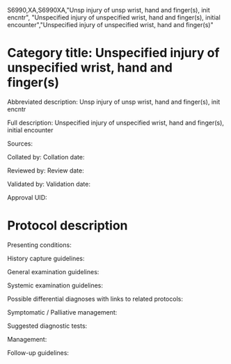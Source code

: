 S6990,XA,S6990XA,"Unsp injury of unsp wrist, hand and finger(s), init encntr", "Unspecified injury of unspecified wrist, hand and finger(s), initial encounter","Unspecified injury of unspecified wrist, hand and finger(s)"
# Category title: Unspecified injury of unspecified wrist, hand and finger(s)

Abbreviated description: Unsp injury of unsp wrist, hand and finger(s), init encntr

Full description: Unspecified injury of unspecified wrist, hand and finger(s), initial encounter

Sources:

Collated by:
Collation date:

Reviewed by:
Review date:

Validated by:
Validation date:

Approval UID:

# Protocol description

Presenting conditions:

History capture guidelines:

General examination guidelines:

Systemic examination guidelines:

Possible differential diagnoses with links to related protocols:

Symptomatic / Palliative management:

Suggested diagnostic tests:

Management:

Follow-up guidelines:
